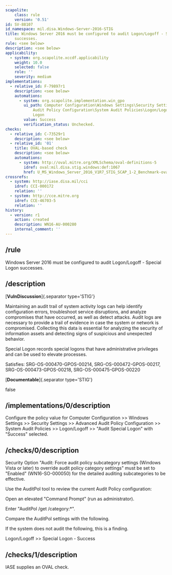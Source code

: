 ```yaml
---
scapolite:
    class: rule
    version: '0.51'
id: SV-88107
id_namespace: mil.disa.Windows-Server-2016-STIG
title: Windows Server 2016 must be configured to audit Logon/Logoff - Special Logon
    successes.
rule: <see below>
description: <see below>
applicability:
  - system: org.scapolite.xccdf.applicability
    weight: 10.0
    selected: false
    role: ''
    severity: medium
implementations:
  - relative_id: F-79897r1
    description: <see below>
    automations:
      - system: org.scapolite.implementation.win_gpo
        ui_path: Computer Configuration\Windows Settings\Security Settings\Advanced
            Audit Policy Configuration\System Audit Policies\Logon/Logoff\Audit Special
            Logon
        value: Success
        verification_status: Unchecked.
checks:
  - relative_id: C-73529r1
    description: <see below>
  - relative_id: '01'
    title: OVAL-based check
    description: <see below>
    automations:
      - system: http://oval.mitre.org/XMLSchema/oval-definitions-5
        idref: oval:mil.disa.stig.windows:def:1067
        href: U_MS_Windows_Server_2016_V1R7_STIG_SCAP_1-2_Benchmark-oval.xml
crossrefs:
  - system: http://iase.disa.mil/cci
    idref: CCI-000172
    relation: ''
  - system: http://cce.mitre.org
    idref: CCE-46703-5
    relation: ''
history:
  - version: r1
    action: created
    description: WN16-AU-000280
    internal_comment: ''
---
```



## /rule

Windows Server 2016 must be configured to audit Logon/Logoff - Special Logon successes.

## /description

[**VulnDiscussion**]{.separator type='STIG'}

Maintaining an audit trail of system activity logs can help identify configuration errors, troubleshoot service disruptions, and analyze compromises that have occurred, as well as detect attacks. Audit logs are necessary to provide a trail of evidence in case the system or network is compromised. Collecting this data is essential for analyzing the security of information assets and detecting signs of suspicious and unexpected behavior.

Special Logon records special logons that have administrative privileges and can be used to elevate processes.

Satisfies: SRG-OS-000470-GPOS-00214, SRG-OS-000472-GPOS-00217, SRG-OS-000473-GPOS-00218, SRG-OS-000475-GPOS-00220

[**Documentable**]{.separator type='STIG'}

false

## /implementations/0/description

Configure the policy value for Computer Configuration >> Windows Settings >> Security Settings >> Advanced Audit Policy Configuration >> System Audit Policies >> Logon/Logoff >> "Audit Special Logon" with "Success" selected.

## /checks/0/description

Security Option "Audit: Force audit policy subcategory settings (Windows Vista or later) to override audit policy category settings" must be set to "Enabled" (WN16-SO-000050) for the detailed auditing subcategories to be effective.

Use the AuditPol tool to review the current Audit Policy configuration:

Open an elevated "Command Prompt" (run as administrator).

Enter "AuditPol /get /category:*".

Compare the AuditPol settings with the following.

If the system does not audit the following, this is a finding.

Logon/Logoff >> Special Logon - Success

## /checks/1/description

IASE supplies an OVAL check.
